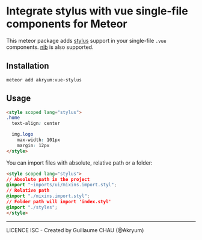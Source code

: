 # Integrate stylus with vue single-file components for Meteor

This meteor package adds [stylus](http://stylus-lang.com/) support in your single-file `.vue` components. [nib](https://github.com/tj/nib) is also supported.

## Installation

    meteor add akryum:vue-stylus


## Usage

```html
<style scoped lang="stylus">
.home
  text-align: center

  img.logo
    max-width: 101px
    margin: 12px
</style>
```

You can import files with absolute, relative path or a folder:

```html
<style scoped lang="stylus">
// Absolute path in the project
@import "~imports/ui/mixins.import.styl";
// Relative path
@import "./mixins.import.styl";
// Folder path will import 'index.styl'
@import "./styles";
</style>
```

---

LICENCE ISC - Created by Guillaume CHAU (@Akryum)
